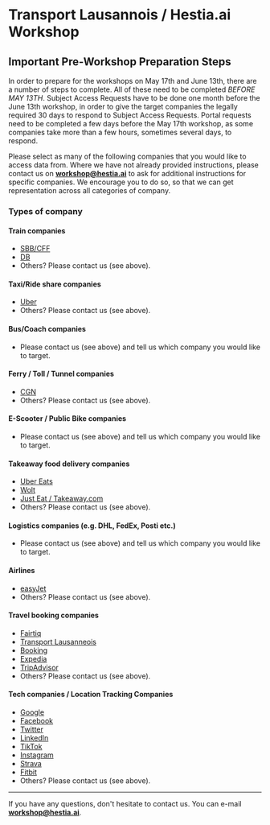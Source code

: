 # Transport Lausannois / Hestia.ai Workshop

## Important Pre-Workshop Preparation Steps

In order to prepare for the workshops on May 17th and June 13th, there are a number of steps to complete. All of these need to be completed *BEFORE MAY 13TH*. 
Subject Access Requests have to be done one month before the June 13th workshop, in order to give the target companies the legally required 30 days to respond to Subject Access Requests. Portal requests need to be completed a few days before the May 17th workshop, as some companies take more than a few hours, sometimes several days, to respond.

Please select as many of the following companies that you would like to access data from. Where we have not already provided instructions, please contact us on **workshop@hestia.ai** to ask for additional instructions for specific companies. We encourage you to do so, so that we can get representation across all categories of company.

### Types of company

#### Train companies

- [SBB/CFF](cff.md)
- [DB](db.md)
- Others? Please contact us (see above).

#### Taxi/Ride share companies

- [Uber](uber.md)
- Others? Please contact us (see above).

#### Bus/Coach companies

- Please contact us (see above) and tell us which company you would like to target.

#### Ferry / Toll / Tunnel companies

- [CGN](cgn.md)
- Others? Please contact us (see above).

#### E-Scooter / Public Bike companies

- Please contact us (see above) and tell us which company you would like to target.

#### Takeaway food delivery companies

- [Uber Eats](uber.md)
- [Wolt](wolt.md)
- [Just Eat / Takeaway.com](takeaway.md)
- Others? Please contact us (see above).

#### Logistics companies (e.g. DHL, FedEx, Posti etc.)

- Please contact us (see above) and tell us which company you would like to target.

#### Airlines

- [easyJet](easyjet.md)
- Others? Please contact us (see above).

#### Travel booking companies

- [Fairtiq](fairtiq.md)
- [Transport Lausanneois](tl.md)
- [Booking](booking.md)
- [Expedia](expedia.md)
- [TripAdvisor](tripadvisor.md)
- Others? Please contact us (see above).

#### Tech companies / Location Tracking Companies

- [Google](google.md)
- [Facebook](facebook.md)
- [Twitter](twitter.md)
- [LinkedIn](linkedin.md)
- [TikTok](tiktok.md)
- [Instagram](instagram.md)
- [Strava](strava.md)
- [Fitbit](fitbit.md)
- Others? Please contact us (see above).

----
If you have any questions, don't hesitate to contact us. You can e-mail **workshop@hestia.ai**.

